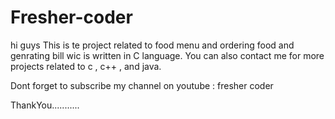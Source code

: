 # Fresher-coder
hi guys
This is te project related to food menu and ordering food and genrating bill wic is written in C language.
You can also contact me for more projects related to c , c++ , and java.

Dont forget to subscribe my channel on youtube : 
fresher coder

ThankYou...........
